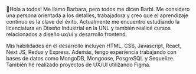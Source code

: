 
🌸Hola a todos! Me llamo Barbara, pero todos me dicen Barbi. Me considero una persona orientada a los detalles, trabajadora y creo que el aprendizaje continuo es la clave del éxito. 
Actualmente me encuentro estudiando la licenciatura en Diseño Industrial en la UNL y también realicé cursos relacionados a diseño ux/ui y desarrollo frontend.

Mis habilidades en el desarrollo incluyen HTML, CSS, Javascript, React, Next JS, Redux y Express. Además, tengo experiencia trabajando con bases de datos como MongoDB, Mongoose, PosgreSQL y Sequelize. También he realizado proyectos de UX/UI utilizando Figma. 
